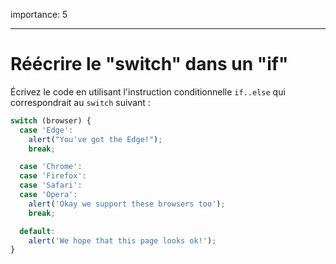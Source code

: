 importance: 5

---

# Réécrire le "switch" dans un "if"

Écrivez le code en utilisant l'instruction conditionnelle `if..else` qui correspondrait au `switch` suivant :

```js
switch (browser) {
  case 'Edge':
    alert("You've got the Edge!");
    break;

  case 'Chrome':
  case 'Firefox':
  case 'Safari':
  case 'Opera':
    alert('Okay we support these browsers too');
    break;

  default:
    alert('We hope that this page looks ok!');
}
```


